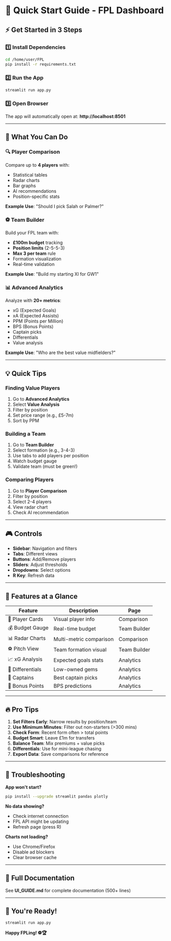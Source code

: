 # 🚀 Quick Start Guide - FPL Dashboard

## ⚡ Get Started in 3 Steps

### 1️⃣ Install Dependencies

```bash
cd /home/user/FPL
pip install -r requirements.txt
```

### 2️⃣ Run the App

```bash
streamlit run app.py
```

### 3️⃣ Open Browser

The app will automatically open at: **http://localhost:8501**

---

## 🎯 What You Can Do

### 🔍 Player Comparison
Compare up to **4 players** with:
- Statistical tables
- Radar charts
- Bar graphs
- AI recommendations
- Position-specific stats

**Example Use**: "Should I pick Salah or Palmer?"

### ⚽ Team Builder
Build your FPL team with:
- **£100m budget** tracking
- **Position limits** (2-5-5-3)
- **Max 3 per team** rule
- Formation visualization
- Real-time validation

**Example Use**: "Build my starting XI for GW1"

### 📊 Advanced Analytics
Analyze with **20+ metrics**:
- xG (Expected Goals)
- xA (Expected Assists)
- PPM (Points per Million)
- BPS (Bonus Points)
- Captain picks
- Differentials
- Value analysis

**Example Use**: "Who are the best value midfielders?"

---

## 💡 Quick Tips

### Finding Value Players
1. Go to **Advanced Analytics**
2. Select **Value Analysis**
3. Filter by position
4. Set price range (e.g., £5-7m)
5. Sort by PPM

### Building a Team
1. Go to **Team Builder**
2. Select formation (e.g., 3-4-3)
3. Use tabs to add players per position
4. Watch budget gauge
5. Validate team (must be green!)

### Comparing Players
1. Go to **Player Comparison**
2. Filter by position
3. Select 2-4 players
4. View radar chart
5. Check AI recommendation

---

## 🎮 Controls

- **Sidebar**: Navigation and filters
- **Tabs**: Different views
- **Buttons**: Add/Remove players
- **Sliders**: Adjust thresholds
- **Dropdowns**: Select options
- **R Key**: Refresh data

---

## 📱 Features at a Glance

| Feature | Description | Page |
|---------|-------------|------|
| 👥 Player Cards | Visual player info | Comparison |
| 💰 Budget Gauge | Real-time budget | Team Builder |
| 📊 Radar Charts | Multi-metric comparison | Comparison |
| ⚽ Pitch View | Team formation visual | Team Builder |
| 📈 xG Analysis | Expected goals stats | Analytics |
| 💎 Differentials | Low-owned gems | Analytics |
| 👑 Captains | Best captain picks | Analytics |
| 🎁 Bonus Points | BPS predictions | Analytics |

---

## 🔥 Pro Tips

1. **Set Filters Early**: Narrow results by position/team
2. **Use Minimum Minutes**: Filter out non-starters (>300 mins)
3. **Check Form**: Recent form often > total points
4. **Budget Smart**: Leave £1m for transfers
5. **Balance Team**: Mix premiums + value picks
6. **Differentials**: Use for mini-league chasing
7. **Export Data**: Save comparisons for reference

---

## 🐛 Troubleshooting

**App won't start?**
```bash
pip install --upgrade streamlit pandas plotly
```

**No data showing?**
- Check internet connection
- FPL API might be updating
- Refresh page (press R)

**Charts not loading?**
- Use Chrome/Firefox
- Disable ad blockers
- Clear browser cache

---

## 📖 Full Documentation

See **UI_GUIDE.md** for complete documentation (500+ lines)

---

## 🎉 You're Ready!

```bash
streamlit run app.py
```

**Happy FPLing! ⚽🏆**
